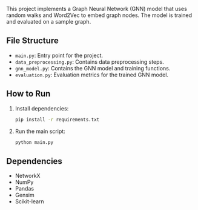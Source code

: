This project implements a Graph Neural Network (GNN) model that uses random walks and Word2Vec to embed graph nodes. The model is trained and evaluated on a sample graph.

## File Structure
- `main.py`: Entry point for the project.
- `data_preprocessing.py`: Contains data preprocessing steps.
- `gnn_model.py`: Contains the GNN model and training functions.
- `evaluation.py`: Evaluation metrics for the trained GNN model.

## How to Run
1. Install dependencies:
    ```bash
    pip install -r requirements.txt
    ```

2. Run the main script:
    ```bash
    python main.py
    ```

## Dependencies
- NetworkX
- NumPy
- Pandas
- Gensim
- Scikit-learn
